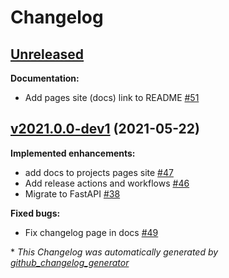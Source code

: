 # Changelog

## [Unreleased](https://github.com/madeinoz67/maker-hub/tree/HEAD)

**Documentation:**

- Add pages site \(docs\) link to README [\#51](https://github.com/madeinoz67/maker-hub/issues/51)

## [v2021.0.0-dev1](https://github.com/madeinoz67/maker-hub/tree/v2021.0.0-dev1) (2021-05-22)

**Implemented enhancements:**

- add docs to projects pages site [\#47](https://github.com/madeinoz67/maker-hub/issues/47)
- Add release actions and workflows [\#46](https://github.com/madeinoz67/maker-hub/issues/46)
- Migrate to FastAPI [\#38](https://github.com/madeinoz67/maker-hub/issues/38)

**Fixed bugs:**

- Fix changelog page in docs [\#49](https://github.com/madeinoz67/maker-hub/issues/49)



\* *This Changelog was automatically generated by [github_changelog_generator](https://github.com/github-changelog-generator/github-changelog-generator)*
